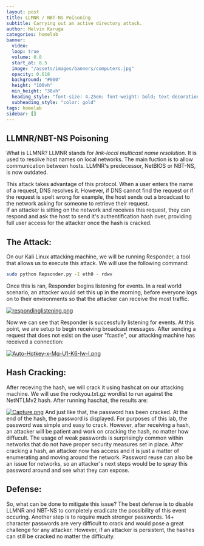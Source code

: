 ```yaml
---
layout: post
title: LLMNR / NBT-NS Poisoning
subtitle: Carrying out an active directory attack.
author: Melvin Karuga
categories: homelab 
banner:
  video: 
  loop: true
  volume: 0.8
  start_at: 8.5
  image: "/assets/images/banners/computers.jpg"
  opacity: 0.618
  background: "#000"
  height: "100vh"
  min_height: "38vh"
  heading_style: "font-size: 4.25em; font-weight: bold; text-decoration: underline"
  subheading_style: "color: gold"
tags: homelab
sidebar: []
---
```


## LLMNR/NBT-NS Poisoning
What is LLMNR? LLMNR stands for *link-local multicast name resolution*.  It is used to resolve host names on local networks.
  The main fuction is to allow communication between hosts. LLMNR's predecessor, NetBIOS or NBT-NS, is now outdated. 

This attack takes advantage of this protocol.  When a user enters the name of a request, DNS resolves it.  However, if DNS cannot find the request or if the request is spelt wrong for example, the host sends out a broadcast to the network asking for someone to retrieve their request.  
	If an attacker is sitting on the network and receives this request, they can respond and ask the host to send it's authentification hash over, providing full user access for the attacker once the hash is cracked.

## The Attack:
On our Kali Linux attacking machine, we will be running Responder, a tool that allows us to execute this attack.  We will use the following command:
```bash
sudo python Repsonder.py -I eth0 - rdwv
```
Once this is ran, Responder begins listening for events.  In a real world scenario, an attacker would set this up in the morning, before everyone logs on to their environments so that the attacker can receive the most traffic.

[![respondinglistening.png](https://i.postimg.cc/R0316BMq/respondinglistening.png)](https://postimg.cc/McSfNgf8)

Now we can see that Responder is successfully listening for events.  At this point, we are setup to begin receiving broadcast messages.  After sending a request that does not exist on the user "fcastle", our attacking machine has received a connection:

[![Auto-Hotkey-x-Mq-U1-K6-Iw-I.png](https://i.postimg.cc/TPwyhqJ9/Auto-Hotkey-x-Mq-U1-K6-Iw-I.png)](https://postimg.cc/MnCZFB4M)
## Hash Cracking:
After receving the hash, we will crack it using hashcat on our attacking machine. We will use the rockyou.txt.gz wordlist to run against the NetNTLMv2 hash.  After running haschat, the results are:

[![Capture.png](https://i.postimg.cc/WzfbJQpb/Capture.png)](https://postimg.cc/64nNkbGD)
And just like that, the password has been cracked. At the end of the hash, the password is displayed.  For purposes of this lab, the password was simple and easy to crack. However, after receiving a hash, an attacker will be patient and work on cracking the hash, no matter how diffucult. The usage of weak passwords is surprisingly common within networks that do not have proper security measures set in place. After cracking a hash, an attacker now has access and it is just a matter of enumerating and moving around the network.  Password reuse can also be an issue for networks, so an attacker's next steps would be to spray this password around and see what they can expose.

## Defense:
 So, what can be done to mitigate this issue?
	 The best defense is to disable LLMNR and NBT-NS to completely eradicate the possibility of this event occuring. Another step is to require much stronger passwords.  14+ character passwords are very difficult to crack and would pose a great challenge for any attacker.  However, if an attacker is persistent, the hashes can still be cracked no matter the difficulty.
